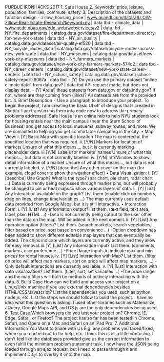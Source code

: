 PURDUE IRONHACKS 2017
	1.	Safe House
	2.	Keywords: price, leisure, population, families, commute, safety.
    3.	Description of the datasets and function design
        ⁃	zillow_housing_price | www.quandl.com/data/ZILLOW-Zillow-Real-Estate-Research?keyword=ny | data tbd
        ⁃   climate_data | www.ncdc.noaa.gov/cdo-web/webservices/v2 | data tbd
        ⁃   NY_fire_departments | catalog.data.gov/dataset/fire-department-directory-for-new-york-state | data tbd
        ⁃   NY_air_quality | catalog.data.gov/dataset/air-quality-ef520 | data tbd
        -   NY_bicycle_routes_data | catalog.data.gov/dataset/bicycle-routes-across-new-york-state | data tbd
        -   NY_museums | catalog.data.gov/dataset/new-york-city-museums | data tbd
        -   NY_farmers_markets | catalog.data.gov/dataset/new-york-city-farmers-markets-574c2 | data tbd
        -   NY_career_centers | catalog.data.gov/dataset/new-york-state-career-centers | data tbd
        -   NY_school_safety | catalog.data.gov/dataset/school-safety-report-8067a | data tbd
        ⁃	[Y] Do you use the primary dataset ”online climate data” from data.gov? | data tbd
                API request made, but does not display data. 
        ⁃	[Y] Are all these datasets from data.gov or data.indy.gov? If not, where are they coming from (links)?
                All datasets are from the provided list.
	4.	Brief Description
        ⁃	Use a paragraph to introduce your project.
                To begin the project, I am creating the basic UI off of designs that I created in Sketch. I am transferring them into code now to address the 
                primary problems addressed. Safe House is an online hub to help NYU students look for housing rentals near the main campus (near the Stern School of Business) 
                and get access to local musuems, subway routes, and more. We are commited to helping you get comfortable navigating in the city.
        •	Map View:
        	i.	[Y] Basic Map with specific location
        	    The map is centered at the specified location that was required.
        	ii.	[Y/N] Markers for location of markets
        	    Unsure of what this means..., but it is currently marking placeholder data.
        	iii.[Y/N] Labels for markets' names
        	    Unsure of what this means..., but data is not currently labeled.
        	iv.	[Y/N] InfoWindow to show detail information of a market
        	    Unsure of what this means..., but data is not currently labeled.
        	v.	[Y/N] [describe] Any other cover on the map (for example, cloud cover to show the weather effect)
        •	Data Visualization:
        	i.	[Y] [describe] Use Graph? What is the type? (bar chart, pie chart, radar chart ...)
        	    Data is currently being expressed through marker pins, but will probably be changed to pin or heat maps to show various layers of data.
        	ii.	[Y] [List] Any interaction available on the graph? List them (enable click on numbers, drag on lines, change time/variables ...)
        	    The map currently uses default data provided from Google Maps, but it is still interactive.
        •	Interaction Form:
        	i.	[Y] [List] Any information output? list them. (text field, text area, label, plain HTML ...)
        	    -Data is not currently being output to the user other than the data on the map. Will be added in the next commit.
        	ii.	[Y] [List] Any operation option (filters)? List them. (search markets, search vegetables, filter based on price, sort based on convenience ...)
        	    -Option dropdown has been added to show different editable map layers that can eventually be added. The chips indicate which layers are currently active, and they allow for easy removal.
        	iii.[Y] [List] Any information input? List them. (comments, markers, user preference ...)
        	    -Price Range inputs to indicate max and min prices for rental houses.
        	iv.	[Y] [List] Interaction with Map? List them. (filter on price will affect map markers, sort on price will affect map markers, ...)
        	    -Only default interactions are currently available.
        	v.	[Y] [List] Interaction with data visualization? List them. (filter, sort, set variables ...)
        	    -The price range and the map filters will both be methods of actively interacting with the data. 
	5.	Build Case How can we build and access your project on a Linux/Unix machine if you use external dependencies besides HTML/CSS/Javascript? List the dependencies you used, such as python, node.js, etc. List the steps we should follow to build the project.
	    I have no idea what this question is asking. I used other libraries such as Materialize, JQuery, Google Maps API, and D3.js are the only dependencies being used.
	6.	Test Case Which browsers did you test your project on? Chrome, IE, Edge, Safari, or Firefox?
	    The project has so far has been tested in Chrome, Safari, and Opera on a Mac and Safari on an iPad Pro.
	7.	Additional information You Want to Share with Us E.g. any problems you faced/fixed, where you reached out to for help, etc.
	    I think this is all a little confusing. I don't feel like the databases provided give us the correct information to even fulfill the minimum problem statement task. 
	    I now have the JSON being loaded through an ajax request, but I need to parse through it and implement D3.js to overlay it onto the map.
	    
	
	
	
	
	
	
	
	
	
	
	
	
	
	
	
	
	
	